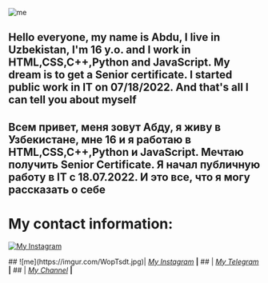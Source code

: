 ![me](https://i.imgur.com/V1w0NfT.jpg)

## Hello everyone, my name is Abdu, I live in Uzbekistan, I'm 16 y.o. and I work in HTML,CSS,C++,Python and JavaScript. My dream is to get a Senior certificate. I started public work in IT on 07/18/2022. And that's all I can tell you about myself
## Всем привет, меня зовут Абду, я живу в Узбекистане, мне 16 и я работаю в HTML,CSS,C++,Python и JavaScript. Мечтаю получить Senior Certificate. Я начал публичную работу в IT с 18.07.2022. И это все, что я могу рассказать о себе

# My contact information:
<p><a href="https://Instagram.com/abdu._uyghur"><img src="https://imgur.com/WopTsdt.jpg" alt="My Instagram"/></a></p>
## ![me](https://imgur.com/WopTsdt.jpg)| <i><a href="https://Instagram.com/abdu._uyghur">My Instagram</a></i> <b>|</b>
## | <i><a href="https://t.me/abdu_uyghur">My Telegram</a></i> <b>|</b>
## | <i><a href="https://t.me/AbduTools">My Channel</a></i> <b>|</b>
